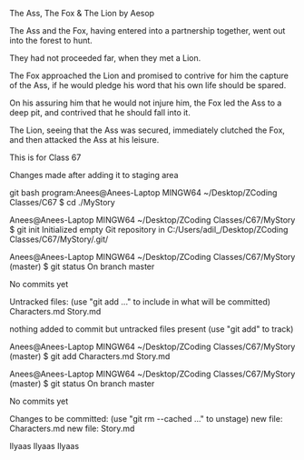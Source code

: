 The Ass, The Fox & The Lion by Aesop

The Ass and the Fox, having entered into a partnership together, went out into the forest to hunt.

They had not proceeded far, when they met a Lion.

The Fox approached the Lion and promised to contrive for him the capture of the Ass, if he would pledge his word that his own life should be spared.

On his assuring him that he would not injure him, the Fox led the Ass to a deep pit, and contrived that he should fall into it.

The Lion, seeing that the Ass was secured, immediately clutched the Fox, and then attacked the Ass at his leisure.

This is for Class 67

Changes made after adding it to staging area


















git bash program:Anees@Anees-Laptop MINGW64 ~/Desktop/ZCoding Classes/C67
$ cd ./MyStory

Anees@Anees-Laptop MINGW64 ~/Desktop/ZCoding Classes/C67/MyStory
$ git init
Initialized empty Git repository in C:/Users/adil_/Desktop/ZCoding Classes/C67/MyStory/.git/

Anees@Anees-Laptop MINGW64 ~/Desktop/ZCoding Classes/C67/MyStory (master)
$ git status
On branch master

No commits yet

Untracked files:
  (use "git add <file>..." to include in what will be committed)
        Characters.md
        Story.md

nothing added to commit but untracked files present (use "git add" to track)

Anees@Anees-Laptop MINGW64 ~/Desktop/ZCoding Classes/C67/MyStory (master)
$ git add Characters.md Story.md

Anees@Anees-Laptop MINGW64 ~/Desktop/ZCoding Classes/C67/MyStory (master)
$ git status
On branch master

No commits yet

Changes to be committed:
  (use "git rm --cached <file>..." to unstage)
        new file:   Characters.md
        new file:   Story.md


Ilyaas Ilyaas Ilyaas